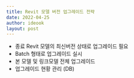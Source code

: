 ```yaml
---
title: Revit 모델 버전 업그레이드 전략
date: 2022-04-25
author: ideook
layout: post
---
```


- 종료 Revit 모델의 최신버전 상태로 업그레이드 필요
- Batch 형태로 업그레이드 실시
- 본 모델 및 링크모델 전체 업그레이드
- 업그레이드 현황 관리 (DB)
